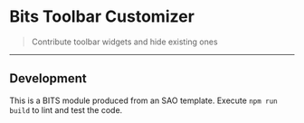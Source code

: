 # Bits Toolbar Customizer

> Contribute toolbar widgets and hide existing ones

---

## Development

This is a BITS module produced from an SAO template.  Execute `npm run build`
to lint and test the code.
